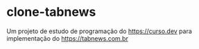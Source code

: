 # clone-tabnews
Um projeto de estudo de programação do https://curso.dev para implementação do https://tabnews.com.br
